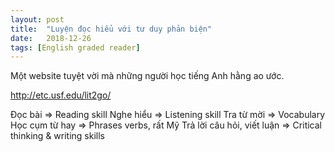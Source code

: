 ```yaml
---
layout: post
title:  "Luyện đọc hiểu với tư duy phản biện"
date:   2018-12-26
tags: [English graded reader]
---
```


Một website tuyệt vời mà những người học tiếng Anh hằng ao ước.

http://etc.usf.edu/lit2go/

Đọc bài => Reading skill
Nghe hiểu => Listening skill
Tra từ mời => Vocabulary
Học cụm từ hay => Phrases verbs, rất Mỹ
Trả lời câu hỏi, viết luận => Critical thinking & writing skills
